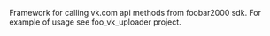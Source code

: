 Framework for calling vk.com api methods from foobar2000 sdk.
For example of usage see foo_vk_uploader project.